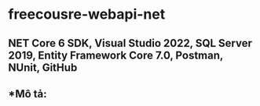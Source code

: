 # freecousre-webapi-net
## NET Core 6 SDK, Visual Studio 2022, SQL Server 2019, Entity Framework Core 7.0, Postman, NUnit, GitHub

## *Mô tả: 
